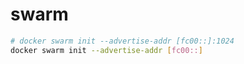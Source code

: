 # swarm
 ```sh
 # docker swarm init --advertise-addr [fc00::]:1024
 docker swarm init --advertise-addr [fc00::]
 ```
